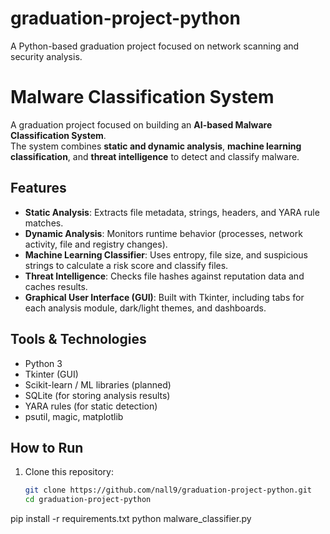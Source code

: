 # graduation-project-python
A Python-based graduation project focused on network scanning and security analysis.
# Malware Classification System

A graduation project focused on building an **AI-based Malware Classification System**.  
The system combines **static and dynamic analysis**, **machine learning classification**, and **threat intelligence** to detect and classify malware.  

## Features
- **Static Analysis**: Extracts file metadata, strings, headers, and YARA rule matches.  
- **Dynamic Analysis**: Monitors runtime behavior (processes, network activity, file and registry changes).  
- **Machine Learning Classifier**: Uses entropy, file size, and suspicious strings to calculate a risk score and classify files.  
- **Threat Intelligence**: Checks file hashes against reputation data and caches results.  
- **Graphical User Interface (GUI)**: Built with Tkinter, including tabs for each analysis module, dark/light themes, and dashboards.  

## Tools & Technologies
- Python 3  
- Tkinter (GUI)  
- Scikit-learn / ML libraries (planned)  
- SQLite (for storing analysis results)  
- YARA rules (for static detection)  
- psutil, magic, matplotlib  

## How to Run
1. Clone this repository:
   ```bash
   git clone https://github.com/nall9/graduation-project-python.git
   cd graduation-project-python
pip install -r requirements.txt
python malware_classifier.py
